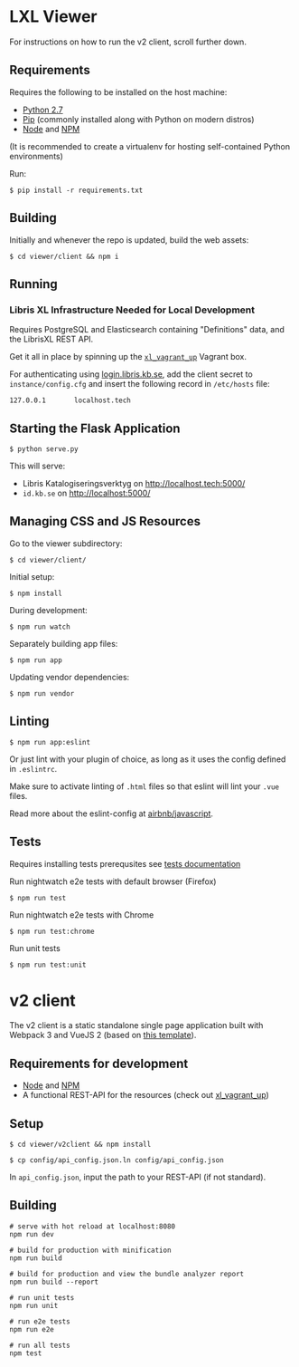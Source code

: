 # LXL Viewer

For instructions on how to run the v2 client, scroll further down.

## Requirements

Requires the following to be installed on the host machine:

* [Python 2.7](http://python.org/)
* [Pip](https://pip.pypa.io/) (commonly installed along with Python on modern distros)
* [Node](http://nodejs.org/) and [NPM](https://www.npmjs.com/)


(It is recommended to create a virtualenv for hosting self-contained Python
environments)

Run:

    $ pip install -r requirements.txt

## Building

Initially and whenever the repo is updated, build the web assets:

    $ cd viewer/client && npm i

## Running

### Libris XL Infrastructure Needed for Local Development

Requires PostgreSQL and Elasticsearch containing "Definitions" data, and the LibrisXL REST API.

Get it all in place by spinning up the [`xl_vagrant_up`](https://github.com/libris/xl_vagrant_up/)
Vagrant box.


For authenticating using [login.libris.kb.se](https://login.libris.kb.se), add
the client secret to `instance/config.cfg` and insert the following record in `/etc/hosts` file:

    127.0.0.1       localhost.tech


## Starting the Flask Application

    $ python serve.py

This will serve:

* Libris Katalogiseringsverktyg on <http://localhost.tech:5000/>
* `id.kb.se` on <http://localhost:5000/>  


## Managing CSS and JS Resources

Go to the viewer subdirectory:

    $ cd viewer/client/

Initial setup:

    $ npm install

During development:

    $ npm run watch

Separately building app files:

    $ npm run app

Updating vendor dependencies:

    $ npm run vendor

## Linting

    $ npm run app:eslint

Or just lint with your plugin of choice, as long as it uses the config defined in ``.eslintrc``.

Make sure to activate linting of ``.html`` files so that eslint will lint your ``.vue`` files.

Read more about the eslint-config at [airbnb/javascript](https://github.com/airbnb/javascript).

## Tests

Requires installing tests prerequsites see [tests documentation](/test)


Run nightwatch e2e tests with default browser (Firefox)

    $ npm run test

Run nightwatch e2e tests with Chrome

    $ npm run test:chrome

Run unit tests

    $ npm run test:unit


# v2 client

The v2 client is a static standalone single page application built with Webpack 3 and VueJS 2 (based on [this template](http://vuejs-templates.github.io/webpack/)).

## Requirements for development

* [Node](http://nodejs.org/) and [NPM](https://www.npmjs.com/)
* A functional REST-API for the resources (check out [xl_vagrant_up](https://github.com/libris/xl_vagrant_up))

## Setup

    $ cd viewer/v2client && npm install

    $ cp config/api_config.json.ln config/api_config.json

In `api_config.json`, input the path to your REST-API (if not standard).

## Building

```
# serve with hot reload at localhost:8080
npm run dev

# build for production with minification
npm run build

# build for production and view the bundle analyzer report
npm run build --report

# run unit tests
npm run unit

# run e2e tests
npm run e2e

# run all tests
npm test
```
